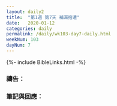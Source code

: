 ```yaml
---
layout: daily2
title:  "第1週 第7天 補漏拾遺"
date:   2020-01-12
categories: daily
permalink: /daily/wk103-day7-daily.html
weekNum: 103
dayNum: 7
---
```


{%- include BibleLinks.html -%}

### 禱告：

### 筆記與回應：
